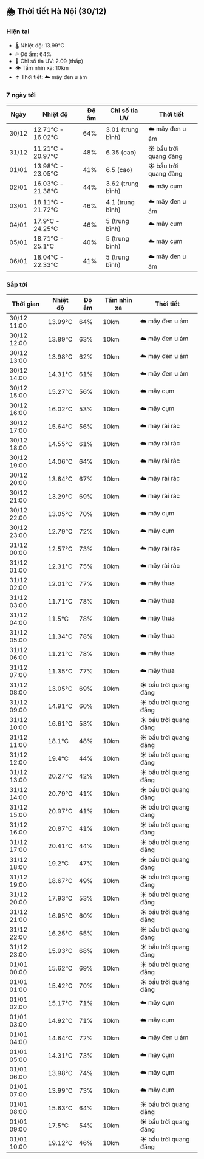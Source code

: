 ## 🌦️ Thời tiết Hà Nội (30/12)

### Hiện tại

- 🌡️ Nhiệt độ: 13.99℃
- 💦 Độ ẩm: 64%
- 🌟 Chỉ số tia UV: 2.09 (thấp)
- 👁️ Tầm nhìn xa: 10km
- ☂️ Thời tiết: ☁️ mây đen u ám

### 7 ngày tới

| Ngày | Nhiệt độ | Độ ẩm | Chỉ số tia UV | Thời tiết |
| --- | --- | --- | --- | --- |
| 30/12 | 12.71℃ - 16.02℃ | 64% | 3.01 (trung bình) | ☁️ mây đen u ám |
| 31/12 | 11.21℃ - 20.97℃ | 48% | 6.35 (cao) | ☀️ bầu trời quang đãng |
| 01/01 | 13.98℃ - 23.05℃ | 41% | 6.5 (cao) | ☀️ bầu trời quang đãng |
| 02/01 | 16.03℃ - 21.38℃ | 44% | 3.62 (trung bình) | ☁️ mây cụm |
| 03/01 | 18.11℃ - 21.72℃ | 46% | 4.1 (trung bình) | ☁️ mây đen u ám |
| 04/01 | 17.9℃ - 24.25℃ | 46% | 5 (trung bình) | ☁️ mây cụm |
| 05/01 | 18.71℃ - 25.1℃ | 40% | 5 (trung bình) | ☁️ mây cụm |
| 06/01 | 18.04℃ - 22.33℃ | 41% | 5 (trung bình) | ☁️ mây đen u ám |

### Sắp tới

| Thời gian | Nhiệt độ | Độ ẩm | Tầm nhìn xa | Thời tiết |
| --- | --- | --- | --- | --- |
| 30/12 11:00 | 13.99℃ | 64% | 10km | ☁️ mây đen u ám |
| 30/12 12:00 | 13.89℃ | 63% | 10km | ☁️ mây đen u ám |
| 30/12 13:00 | 13.98℃ | 62% | 10km | ☁️ mây đen u ám |
| 30/12 14:00 | 14.31℃ | 61% | 10km | ☁️ mây đen u ám |
| 30/12 15:00 | 15.27℃ | 56% | 10km | ☁️ mây cụm |
| 30/12 16:00 | 16.02℃ | 53% | 10km | ☁️ mây cụm |
| 30/12 17:00 | 15.64℃ | 56% | 10km | ☁️ mây rải rác |
| 30/12 18:00 | 14.55℃ | 61% | 10km | ☁️ mây rải rác |
| 30/12 19:00 | 14.06℃ | 64% | 10km | ☁️ mây rải rác |
| 30/12 20:00 | 13.64℃ | 67% | 10km | ☁️ mây rải rác |
| 30/12 21:00 | 13.29℃ | 69% | 10km | ☁️ mây rải rác |
| 30/12 22:00 | 13.05℃ | 70% | 10km | ☁️ mây cụm |
| 30/12 23:00 | 12.79℃ | 72% | 10km | ☁️ mây cụm |
| 31/12 00:00 | 12.57℃ | 73% | 10km | ☁️ mây rải rác |
| 31/12 01:00 | 12.31℃ | 75% | 10km | ☁️ mây rải rác |
| 31/12 02:00 | 12.01℃ | 77% | 10km | ☁️ mây thưa |
| 31/12 03:00 | 11.71℃ | 78% | 10km | ☁️ mây thưa |
| 31/12 04:00 | 11.5℃ | 78% | 10km | ☁️ mây thưa |
| 31/12 05:00 | 11.34℃ | 78% | 10km | ☁️ mây thưa |
| 31/12 06:00 | 11.21℃ | 78% | 10km | ☁️ mây thưa |
| 31/12 07:00 | 11.35℃ | 77% | 10km | ☁️ mây thưa |
| 31/12 08:00 | 13.05℃ | 69% | 10km | ☀️ bầu trời quang đãng |
| 31/12 09:00 | 14.91℃ | 60% | 10km | ☀️ bầu trời quang đãng |
| 31/12 10:00 | 16.61℃ | 53% | 10km | ☀️ bầu trời quang đãng |
| 31/12 11:00 | 18.1℃ | 48% | 10km | ☀️ bầu trời quang đãng |
| 31/12 12:00 | 19.4℃ | 44% | 10km | ☀️ bầu trời quang đãng |
| 31/12 13:00 | 20.27℃ | 42% | 10km | ☀️ bầu trời quang đãng |
| 31/12 14:00 | 20.79℃ | 41% | 10km | ☀️ bầu trời quang đãng |
| 31/12 15:00 | 20.97℃ | 41% | 10km | ☀️ bầu trời quang đãng |
| 31/12 16:00 | 20.87℃ | 41% | 10km | ☀️ bầu trời quang đãng |
| 31/12 17:00 | 20.41℃ | 44% | 10km | ☀️ bầu trời quang đãng |
| 31/12 18:00 | 19.2℃ | 47% | 10km | ☀️ bầu trời quang đãng |
| 31/12 19:00 | 18.67℃ | 49% | 10km | ☀️ bầu trời quang đãng |
| 31/12 20:00 | 17.93℃ | 53% | 10km | ☀️ bầu trời quang đãng |
| 31/12 21:00 | 16.95℃ | 60% | 10km | ☀️ bầu trời quang đãng |
| 31/12 22:00 | 16.25℃ | 65% | 10km | ☀️ bầu trời quang đãng |
| 31/12 23:00 | 15.93℃ | 68% | 10km | ☀️ bầu trời quang đãng |
| 01/01 00:00 | 15.62℃ | 69% | 10km | ☀️ bầu trời quang đãng |
| 01/01 01:00 | 15.42℃ | 70% | 10km | ☀️ bầu trời quang đãng |
| 01/01 02:00 | 15.17℃ | 71% | 10km | ☁️ mây cụm |
| 01/01 03:00 | 14.92℃ | 71% | 10km | ☁️ mây cụm |
| 01/01 04:00 | 14.64℃ | 72% | 10km | ☁️ mây đen u ám |
| 01/01 05:00 | 14.31℃ | 73% | 10km | ☁️ mây cụm |
| 01/01 06:00 | 13.98℃ | 74% | 10km | ☁️ mây cụm |
| 01/01 07:00 | 13.99℃ | 73% | 10km | ☁️ mây cụm |
| 01/01 08:00 | 15.63℃ | 64% | 10km | ☀️ bầu trời quang đãng |
| 01/01 09:00 | 17.5℃ | 54% | 10km | ☀️ bầu trời quang đãng |
| 01/01 10:00 | 19.12℃ | 46% | 10km | ☀️ bầu trời quang đãng |
